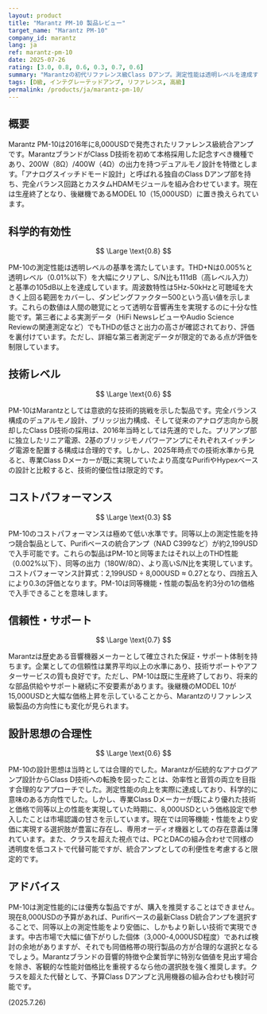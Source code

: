 ```yaml
---
layout: product
title: "Marantz PM-10 製品レビュー"
target_name: "Marantz PM-10"
company_id: marantz
lang: ja
ref: marantz-pm-10
date: 2025-07-26
rating: [3.0, 0.8, 0.6, 0.3, 0.7, 0.6]
summary: "Marantzの初代リファレンス級Class Dアンプ。測定性能は透明レベルを達成するが、コストパフォーマンスに致命的な問題を抱える。"
tags: [D級, インテグレーテッドアンプ, リファレンス, 高級]
permalink: /products/ja/marantz-pm-10/
---
```

## 概要

Marantz PM-10は2016年に8,000USDで発売されたリファレンス級統合アンプです。MarantzブランドがClass D技術を初めて本格採用した記念すべき機種であり、200W（8Ω）/400W（4Ω）の出力を持つデュアルモノ設計を特徴とします。「アナログスイッチドモード設計」と呼ばれる独自のClass Dアンプ部を持ち、完全バランス回路とカスタムHDAMモジュールを組み合わせています。現在は生産終了となり、後継機であるMODEL 10（15,000USD）に置き換えられています。

## 科学的有効性

$$ \Large \text{0.8} $$

PM-10の測定性能は透明レベルの基準を満たしています。THD+Nは0.005%と透明レベル（0.01%以下）を大幅にクリアし、S/N比も111dB（高レベル入力）と基準の105dB以上を達成しています。周波数特性は5Hz-50kHzと可聴域を大きく上回る範囲をカバーし、ダンピングファクター500という高い値を示します。これらの数値は人間の聴覚にとって透明な音響再生を実現するのに十分な性能です。第三者による実測データ（HiFi NewsレビューやAudio Science Reviewの関連測定など）でもTHDの低さと出力の高さが確認されており、評価を裏付けています。ただし、詳細な第三者測定データが限定的である点が評価を制限しています。

## 技術レベル

$$ \Large \text{0.6} $$

PM-10はMarantzとしては意欲的な技術的挑戦を示した製品です。完全バランス構成のデュアルモノ設計、ブリッジ出力構成、そして従来のアナログ志向から脱却したClass D技術の採用は、2016年当時としては先進的でした。プリアンプ部に独立したリニア電源、2基のブリッジモノパワーアンプにそれぞれスイッチング電源を配置する構成は合理的です。しかし、2025年時点での技術水準から見ると、専業Class Dメーカーが既に実現していたより高度なPurifiやHypexベースの設計と比較すると、技術的優位性は限定的です。

## コストパフォーマンス

$$ \Large \text{0.3} $$

PM-10のコストパフォーマンスは極めて低い水準です。同等以上の測定性能を持つ競合製品として、Purifiベースの統合アンプ（NAD C399など）が約2,199USDで入手可能です。これらの製品はPM-10と同等またはそれ以上のTHD性能（0.002%以下）、同等の出力（180W/8Ω）、より高いS/N比を実現しています。コストパフォーマンス計算式：2,199USD ÷ 8,000USD ≈ 0.27となり、四捨五入により0.3の評価となります。PM-10は同等機能・性能の製品を約3分の1の価格で入手できることを意味します。

## 信頼性・サポート

$$ \Large \text{0.7} $$

Marantzは歴史ある音響機器メーカーとして確立された保証・サポート体制を持ちます。企業としての信頼性は業界平均以上の水準にあり、技術サポートやアフターサービスの質も良好です。ただし、PM-10は既に生産終了しており、将来的な部品供給やサポート継続に不安要素があります。後継機のMODEL 10が15,000USDと大幅な価格上昇を示していることから、Marantzのリファレンス級製品の方向性にも変化が見られます。

## 設計思想の合理性

$$ \Large \text{0.6} $$

PM-10の設計思想は当時としては合理的でした。Marantzが伝統的なアナログアンプ設計からClass D技術への転換を図ったことは、効率性と音質の両立を目指す合理的なアプローチでした。測定性能の向上を実際に達成しており、科学的に意味のある方向性でした。しかし、専業Class Dメーカーが既により優れた技術と価格で同等以上の性能を実現していた時期に、8,000USDという価格設定で参入したことは市場認識の甘さを示しています。現在では同等機能・性能をより安価に実現する選択肢が豊富に存在し、専用オーディオ機器としての存在意義は薄れています。また、クラスを超えた視点では、PCとDACの組み合わせで同様の透明度を低コストで代替可能ですが、統合アンプとしての利便性を考慮すると限定的です。

## アドバイス

PM-10は測定性能的には優秀な製品ですが、購入を推奨することはできません。現在8,000USDの予算があれば、Purifiベースの最新Class D統合アンプを選択することで、同等以上の測定性能をより安価に、しかもより新しい技術で実現できます。中古市場で大幅に値下がりした個体（3,000-4,000USD程度）であれば検討の余地がありますが、それでも同価格帯の現行製品の方が合理的な選択となるでしょう。Marantzブランドの音響的特徴や企業哲学に特別な価値を見出す場合を除き、客観的な性能対価格比を重視するなら他の選択肢を強く推奨します。クラスを超えた代替として、予算Class Dアンプと汎用機器の組み合わせも検討可能です。

(2025.7.26)
